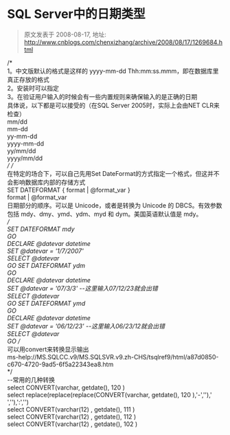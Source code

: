 # SQL Server中的日期类型 
> 原文发表于 2008-08-17, 地址: http://www.cnblogs.com/chenxizhang/archive/2008/08/17/1269684.html 


/*  
1。中文版默认的格式是这样的 yyyy-mm-dd Thh:mm:ss.mmm，即在数据库里真正存放的格式  
2。安装时可以指定  
3。在验证用户输入的时候会有一些内置规则来确保输入的是正确的日期  
具体说，以下都是可以接受的（在SQL Server 2005时，实际上会由NET CLR来检查）  
 mm/dd  
 mm-dd  
 yy-mm-dd  
 yyyy-mm-dd  
 yy/mm/dd  
 yyyy/mm/dd  
*/ /*  
在特定的场合下，可以自己先用Set DateFormat的方式指定一个格式，但这并不会影响数据库内部的存储方式  
SET DATEFORMAT { format | @format\_var }  
format | @format\_var  
日期部分的顺序。可以是 Unicode，或者是转换为 Unicode 的 DBCS。有效参数包括 mdy、dmy、ymd、ydm、myd 和 dym。美国英语默认值是 mdy。  
*/  
SET DATEFORMAT mdy  
GO  
DECLARE @datevar datetime  
SET @datevar = '1/7/2007'  
SELECT @datevar  
GO SET DATEFORMAT ydm  
GO  
DECLARE @datevar datetime  
SET @datevar = '07/3/3' --这里输入07/12/23就会出错  
SELECT @datevar  
GO SET DATEFORMAT ymd  
GO  
DECLARE @datevar datetime  
SET @datevar = '06/12/23' --这里输入06/23/12就会出错  
SELECT @datevar  
GO /*  
可以用convert来转换显示输出  
ms-help://MS.SQLCC.v9/MS.SQLSVR.v9.zh-CHS/tsqlref9/html/a87d0850-c670-4720-9ad5-6f5a22343ea8.htm  
*/  
--常用的几种转换  
select CONVERT(varchar, getdate(), 120 )  
select replace(replace(replace(CONVERT(varchar, getdate(), 120 ),'-',''),' ',''),':','')  
select CONVERT(varchar(12) , getdate(), 111 )  
select CONVERT(varchar(12) , getdate(), 112 )  
select CONVERT(varchar(12) , getdate(), 102 )









